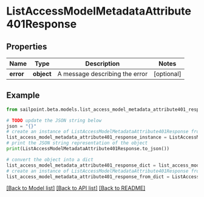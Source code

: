# ListAccessModelMetadataAttribute401Response


## Properties

Name | Type | Description | Notes
------------ | ------------- | ------------- | -------------
**error** | **object** | A message describing the error | [optional] 

## Example

```python
from sailpoint.beta.models.list_access_model_metadata_attribute401_response import ListAccessModelMetadataAttribute401Response

# TODO update the JSON string below
json = "{}"
# create an instance of ListAccessModelMetadataAttribute401Response from a JSON string
list_access_model_metadata_attribute401_response_instance = ListAccessModelMetadataAttribute401Response.from_json(json)
# print the JSON string representation of the object
print(ListAccessModelMetadataAttribute401Response.to_json())

# convert the object into a dict
list_access_model_metadata_attribute401_response_dict = list_access_model_metadata_attribute401_response_instance.to_dict()
# create an instance of ListAccessModelMetadataAttribute401Response from a dict
list_access_model_metadata_attribute401_response_from_dict = ListAccessModelMetadataAttribute401Response.from_dict(list_access_model_metadata_attribute401_response_dict)
```
[[Back to Model list]](../README.md#documentation-for-models) [[Back to API list]](../README.md#documentation-for-api-endpoints) [[Back to README]](../README.md)


